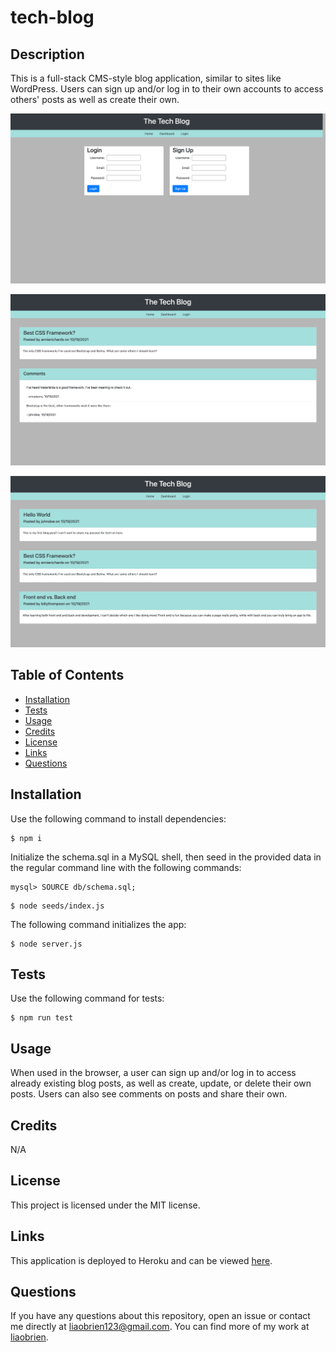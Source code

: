 # tech-blog

## Description

This is a full-stack CMS-style blog application, similar to sites like WordPress. Users can sign up and/or log in to their own accounts to access others' posts as well as create their own.

![screenshot of application](./public/images/screencap1.png)

![screenshot of application](./public/images/screencap2.png)

![screenshot of application](./public/images/screencap3.png)

## Table of Contents

- [Installation](#installation)
- [Tests](#tests)
- [Usage](#usage)
- [Credits](#credits)
- [License](#license)
- [Links](#links)
- [Questions](#questions)

## Installation

Use the following command to install dependencies:

```
$ npm i
```

Initialize the schema.sql in a MySQL shell, then seed in the provided data in the regular command line with the following commands:

```
mysql> SOURCE db/schema.sql;
```

```
$ node seeds/index.js
```

The following command initializes the app:

```
$ node server.js
```

## Tests

Use the following command for tests:

```
$ npm run test
```

## Usage

When used in the browser, a user can sign up and/or log in to access already existing blog posts, as well as create, update, or delete their own posts. Users can also see comments on posts and share their own.

## Credits

N/A

## License

This project is licensed under the MIT license.

## Links

This application is deployed to Heroku and can be viewed [here](https://fast-chamber-00133.herokuapp.com/).

## Questions

If you have any questions about this repository, open an issue or contact me directly at liaobrien123@gmail.com. You can find more of my work at [liaobrien](https://github.com/liaobrien).

